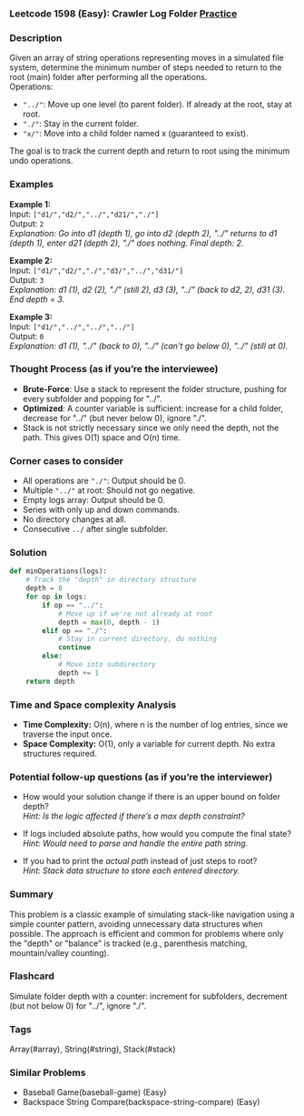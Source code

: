 ### Leetcode 1598 (Easy): Crawler Log Folder [Practice](https://leetcode.com/problems/crawler-log-folder)

### Description  
Given an array of string operations representing moves in a simulated file system, determine the minimum number of steps needed to return to the root (main) folder after performing all the operations.  
Operations:  
- `"../"`: Move up one level (to parent folder). If already at the root, stay at root.  
- `"./"`: Stay in the current folder.  
- `"x/"`: Move into a child folder named x (guaranteed to exist).  

The goal is to track the current depth and return to root using the minimum undo operations.

### Examples  

**Example 1:**  
Input: `["d1/","d2/","../","d21/","./"]`  
Output: `2`  
*Explanation: Go into d1 (depth 1), go into d2 (depth 2), "../" returns to d1 (depth 1), enter d21 (depth 2), "./" does nothing. Final depth: 2.*

**Example 2:**  
Input: `["d1/","d2/","./","d3/","../","d31/"]`  
Output: `3`  
*Explanation: d1 (1), d2 (2), "./" (still 2), d3 (3), "../" (back to d2, 2), d31 (3). End depth = 3.*

**Example 3:**  
Input: `["d1/","../","../","../"]`  
Output: `0`  
*Explanation: d1 (1), "../" (back to 0), "../" (can't go below 0), "../" (still at 0).*

### Thought Process (as if you’re the interviewee)  
- **Brute-Force**: Use a stack to represent the folder structure, pushing for every subfolder and popping for "../".  
- **Optimized**: A counter variable is sufficient: increase for a child folder, decrease for "../" (but never below 0), ignore "./".  
- Stack is not strictly necessary since we only need the depth, not the path. This gives O(1) space and O(n) time.

### Corner cases to consider  
- All operations are `"./"`: Output should be 0.
- Multiple `"../"` at root: Should not go negative.
- Empty logs array: Output should be 0.
- Series with only up and down commands.
- No directory changes at all.
- Consecutive `../` after single subfolder.

### Solution

```python
def minOperations(logs):
    # Track the "depth" in directory structure
    depth = 0
    for op in logs:
        if op == "../":
            # Move up if we're not already at root
            depth = max(0, depth - 1)
        elif op == "./":
            # Stay in current directory, do nothing
            continue
        else:
            # Move into subdirectory
            depth += 1
    return depth
```

### Time and Space complexity Analysis  

- **Time Complexity:** O(n), where n is the number of log entries, since we traverse the input once.
- **Space Complexity:** O(1), only a variable for current depth. No extra structures required.

### Potential follow-up questions (as if you’re the interviewer)  

- How would your solution change if there is an upper bound on folder depth?  
  *Hint: Is the logic affected if there’s a max depth constraint?*

- If logs included absolute paths, how would you compute the final state?  
  *Hint: Would need to parse and handle the entire path string.*

- If you had to print the *actual path* instead of just steps to root?  
  *Hint: Stack data structure to store each entered directory.*

### Summary
This problem is a classic example of simulating stack-like navigation using a simple counter pattern, avoiding unnecessary data structures when possible. The approach is efficient and common for problems where only the "depth" or "balance" is tracked (e.g., parenthesis matching, mountain/valley counting).


### Flashcard
Simulate folder depth with a counter: increment for subfolders, decrement (but not below 0) for "../", ignore "./".

### Tags
Array(#array), String(#string), Stack(#stack)

### Similar Problems
- Baseball Game(baseball-game) (Easy)
- Backspace String Compare(backspace-string-compare) (Easy)